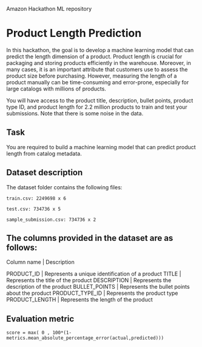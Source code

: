 Amazon Hackathon ML repository

# Product Length Prediction

In this hackathon, the goal is to develop a machine learning model that can predict the length dimension of a product. Product length is crucial for packaging and storing products efficiently in the warehouse. Moreover, in many cases, it is an important attribute that customers use to assess the product size before purchasing. However, measuring the length of a product manually can be time-consuming and error-prone, especially for large catalogs with millions of products.

You will have access to the product title, description, bullet points, product type ID, and product length for 2.2 million products to train and test your submissions. Note that there is some noise in the data.

## Task

You are required to build a machine learning model that can predict product length from catalog metadata.

## Dataset description

The dataset folder contains the following files: 

    train.csv: 2249698 x 6

    test.csv: 734736 x 5
    
    sample_submission.csv: 734736 x 2

## The columns provided in the dataset are as follows:

Column name | Description

PRODUCT_ID	| Represents a unique identification of a product
TITLE	| Represents the title of the product
DESCRIPTION	| Represents the description of the product
BULLET_POINTS	| Represents the bullet points about the product
PRODUCT_TYPE_ID	| Represents the product type 
PRODUCT_LENGTH	| Represents the length of the product

## Evaluation metric

    score = max( 0 , 100*(1-metrics.mean_absolute_percentage_error(actual,predicted)))

